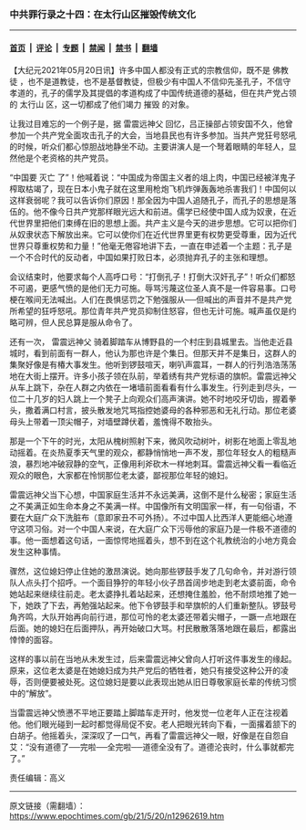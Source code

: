 ### 中共罪行录之十四：在太行山区摧毁传统文化

---

#### [首页](../../../..?n12962619) &nbsp;|&nbsp; [评论](../../../../../epoch-comment?n12962619) &nbsp;|&nbsp; [专题](../../../../../epoch-special?n12962619) &nbsp;|&nbsp; [禁闻](../../../../../epoch-news?n12962619) &nbsp;|&nbsp; [禁书](../../../../../books?n12962619) &nbsp;|&nbsp; [翻墙](https://github.com/gfw-breaker/nogfw/blob/master/README.md?n12962619)


<div class="post_content" id="artbody" itemprop="articleBody">
 <!-- article content begin -->
 <p>
  【大纪元2021年05月20日讯】许多中国人都没有正式的宗教信仰，既不是
  <ok href="https://www.epochtimes.com/gb/tag/%E4%BD%9B%E6%95%99%E5%BE%92.html">
   佛教徒
  </ok>
  ，也不是道教徒，也不是基督教徒，但极少有中国人不信仰先圣孔子，不信守孝道的，孔子的儒学及其提倡的孝道构成了中国传统道德的基础，但在共产党占领的
  <ok href="https://www.epochtimes.com/gb/tag/%E5%A4%AA%E8%A1%8C%E5%B1%B1.html">
   太行山
  </ok>
  区，这一切都成了他们竭力
  <ok href="https://www.epochtimes.com/gb/tag/%E6%91%A7%E6%AF%81.html">
   摧毁
  </ok>
  的对象。
 </p>
 <p>
  让我过目难忘的一个例子是，据
  <ok href="https://www.epochtimes.com/gb/tag/%E9%9B%B7%E9%9C%87%E8%BF%9C%E7%A5%9E%E7%88%B6.html">
   雷震远神父
  </ok>
  回忆，吕正操部占领安国不久，他曾参加一个共产党全面攻击孔子的大会，当地县民也有许多参加。当共产党狂号怒吼的时候，听众们都心惊胆战地静坐不动。主要讲演人是一个弩着眼睛的年轻人，显然他是个老资格的共产党员。
 </p>
 <p>
  “中国要
  <ok href="https://www.epochtimes.com/gb/tag/%E7%81%AD%E4%BA%A1.html">
   灭亡
  </ok>
  了”！他喊着说：“中国成为帝国主义者的俎上肉，中国已经被洋鬼子榨取枯竭了，现在日本小鬼子就在这里用枪炮飞机炸弹轰轰地杀害我们！中国何以这样衰弱呢？我可以告诉你们原因！那全因为中国人追随孔子，而孔子的思想是落伍的。他不像今日共产党那样眼光远大和前进。儒学已经使中国人成为奴隶，在近代世界里把他们束缚在旧的思想上面。共产主义是今天的进步思想。它可以把你们从奴隶状态下解放出来。它可以使你们在近代世界里更有权势更受尊重，因为近代世界只尊重权势和力量！”他毫无倦容地讲下去，一直在申述着一个主题：孔子是一个不合时代的反动者，中国如果打败日本，必须抛弃孔子的主张和理想。
 </p>
 <p>
  会议结束时，他要求每个人高呼口号：“打倒孔子！打倒大汉奸孔子”！听众们都怒不可遏，更感气愤的是他们无力可施。辱骂污蔑这位圣人真不是一件容易事。口号梗在喉间无法喊出。人们在畏惧惩罚之下勉强服从──但喊出的声音并不是共产党所希望的狂呼怒吼。那位青年共产党员抑制住怒容，但也无计可施。喊声虽仅是约略可辨，但人民总算是服从命令了。
 </p>
 <p>
  还有一次，
  <ok href="https://www.epochtimes.com/gb/tag/%E9%9B%B7%E9%9C%87%E8%BF%9C%E7%A5%9E%E7%88%B6.html">
   雷震远神父
  </ok>
  骑着脚踏车从博野县的一个村庄到县城里去。当他走近县城时，看到前面有一群人，他认为那也许是个集日。但那天并不是集日，这群人的集聚好像是有椿大事发生。他听到锣鼓喧天，喇叭声震耳，一群人的行列浩浩荡荡地在大街上摆开。许多小孩子领在队前，举着绣有共产党标语的旗帜。雷震远神父从车上跳下，杂在人群之内依在一堵墙前面看看有什么事发生。行列走到尽头，一位二十几岁的妇人跳上一个凳子上向观众们高声演讲。她不时地咬牙切齿，握着拳头，撒着满口村言，披头散发地咒骂指控她婆母的各种邪恶和无礼行动。那位老婆母头上带着一顶尖帽子，对墙壁蹲伏着，羞愧得不敢抬头。
 </p>
 <p>
  那是一个下午的时光，太阳从槐树照射下来，微风吹动树叶，树影在地面上零乱地动摇着。在炎热夏季天气里的观众，都静悄悄地一声不发，那位年轻女人的粗糙声浪，暴烈地冲破寂静的空气，正像用利斧砍木一样地刺耳。雷震远神父看一看临近观众的眼色，大家都在怜悯那位老太婆，鄙视那位年轻的媳妇。
 </p>
 <p>
  雷震远神父当下心想，中国家庭生活并不永远美满，这倒不是什么秘密；家庭生活之不美满正如生命本身之不美满一样。中国像所有文明国家一样，有一句俗语，不要在大庭广众下洗脏布（意即家丑不可外扬）。不过中国人比西洋人更能细心地遵守这项习俗。对一个中国人来说，在大庭广众下污辱他的家庭乃是一件极不道德的事。他一面想着这句话，一面惊愕地摇着头，想不到在这个礼教统治的小地方竟会发生这种事情。
 </p>
 <p>
  骤然，这位媳妇停止住她的激昂演说。她向那些锣鼓手发了几句命令，并对游行领队人点头打个招呼。一个面目狰狞的年轻小伙子昂首阔步地走到老太婆前面，命令她站起来继续往前走。老太婆挣扎着站起来，还想掩住羞脸，他不耐烦地推了她一下，她跌了下去，再勉强站起来。他下令锣鼓手和举旗帜的人们重新整队。锣鼓号角齐鸣，大队开始再向前行进，那位可怜的老太婆还带着尖帽子，一蹶一点地跟在后面。她的媳妇在后面押队，再开始破口大骂。村民散散落落地跟在最后，都露出悻悻的面容。
 </p>
 <p>
  这样的事以前在当地从未发生过，后来雷震远神父曾向人打听这件事发生的缘起。原来，这位老太婆是在她媳妇成为共产党后的牺牲者，她只有接受这种公开的凌辱，否则便要被处死。这位媳妇是要以此表现出她从旧日尊敬家庭长辈的传统习惯中的“解放”。
 </p>
 <p>
  当雷震远神父愤懑不平地正要踏上脚踏车走开时，他发觉一位老年人正在注视着他。他们眼光碰到一起时都觉得局促不安。老人把眼光转向下看，一面撂着颔下的白胡子。他摇着头，深深叹了一口气，再看了雷震远神父一眼，好像是在自怨自艾：“没有道德了──完啦──全完啦──道德全没有了。道德沦丧时，什么事就都完了。”
 </p>
 <p>
  责任编辑：高义
 </p>
 <!-- article content end -->
 <div id="below_article_ad">
 </div>
</div>


---

原文链接（需翻墙）：https://www.epochtimes.com/gb/21/5/20/n12962619.htm